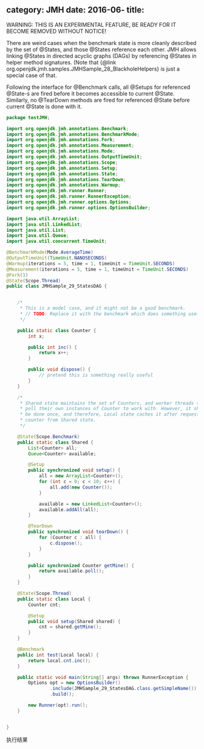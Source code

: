 category: JMH
date: 2016-06-
title:
---

WARNING:
THIS IS AN EXPERIMENTAL FEATURE, BE READY FOR IT BECOME REMOVED WITHOUT NOTICE!



There are weird cases when the benchmark state is more cleanly described
by the set of @States, and those @States reference each other. JMH allows
linking @States in directed acyclic graphs (DAGs) by referencing @States
in helper method signatures. (Note that {@link org.openjdk.jmh.samples.JMHSample_28_BlackholeHelpers}
is just a special case of that.

Following the interface for @Benchmark calls, all @Setups for
referenced @State-s are fired before it becomes accessible to current @State.
Similarly, no @TearDown methods are fired for referenced @State before
current @State is done with it.

```java
package testJMH;

import org.openjdk.jmh.annotations.Benchmark;
import org.openjdk.jmh.annotations.BenchmarkMode;
import org.openjdk.jmh.annotations.Fork;
import org.openjdk.jmh.annotations.Measurement;
import org.openjdk.jmh.annotations.Mode;
import org.openjdk.jmh.annotations.OutputTimeUnit;
import org.openjdk.jmh.annotations.Scope;
import org.openjdk.jmh.annotations.Setup;
import org.openjdk.jmh.annotations.State;
import org.openjdk.jmh.annotations.TearDown;
import org.openjdk.jmh.annotations.Warmup;
import org.openjdk.jmh.runner.Runner;
import org.openjdk.jmh.runner.RunnerException;
import org.openjdk.jmh.runner.options.Options;
import org.openjdk.jmh.runner.options.OptionsBuilder;

import java.util.ArrayList;
import java.util.LinkedList;
import java.util.List;
import java.util.Queue;
import java.util.concurrent.TimeUnit;

@BenchmarkMode(Mode.AverageTime)
@OutputTimeUnit(TimeUnit.NANOSECONDS)
@Warmup(iterations = 5, time = 1, timeUnit = TimeUnit.SECONDS)
@Measurement(iterations = 5, time = 1, timeUnit = TimeUnit.SECONDS)
@Fork(1)
@State(Scope.Thread)
public class JMHSample_29_StatesDAG {


    /*
     * This is a model case, and it might not be a good benchmark.
     * // TODO: Replace it with the benchmark which does something useful.
     */

    public static class Counter {
        int x;

        public int inc() {
            return x++;
        }

        public void dispose() {
            // pretend this is something really useful
        }
    }

    /*
     * Shared state maintains the set of Counters, and worker threads should
     * poll their own instances of Counter to work with. However, it should only
     * be done once, and therefore, Local state caches it after requesting the
     * counter from Shared state.
     */

    @State(Scope.Benchmark)
    public static class Shared {
        List<Counter> all;
        Queue<Counter> available;

        @Setup
        public synchronized void setup() {
            all = new ArrayList<Counter>();
            for (int c = 0; c < 10; c++) {
                all.add(new Counter());
            }

            available = new LinkedList<Counter>();
            available.addAll(all);
        }

        @TearDown
        public synchronized void tearDown() {
            for (Counter c : all) {
                c.dispose();
            }
        }

        public synchronized Counter getMine() {
            return available.poll();
        }
    }

    @State(Scope.Thread)
    public static class Local {
        Counter cnt;

        @Setup
        public void setup(Shared shared) {
            cnt = shared.getMine();
        }
    }

    @Benchmark
    public int test(Local local) {
        return local.cnt.inc();
    }

    public static void main(String[] args) throws RunnerException {
        Options opt = new OptionsBuilder()
                .include(JMHSample_29_StatesDAG.class.getSimpleName())
                .build();

        new Runner(opt).run();
    }


}
```
执行结果
```java


```
